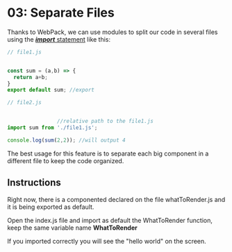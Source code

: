 # 03: Separate Files

Thanks to WebPack, we can use modules to split our code in several files using the [***import*** statement](https://breatheco.de/en/lesson/importing-and-exporting-javascript-modules/) like this:

```js
// file1.js


const sum = (a,b) => {
  return a+b;
}
export default sum; //export
```

```js
// file2.js


                //relative path to the file1.js
import sum from './file1.js';

console.log(sum(2,2)); //will output 4
```

The best usage for this feature is to separate each big component in a different file to keep the code organized.

## Instructions

Right now, there is a componented declared on the file whatToRender.js and it is being exported as default.

Open the index.js file and import as default the WhatToRender function, keep the same variable name __WhatToRender__

If you imported correctly you will see the "hello world" on the screen.